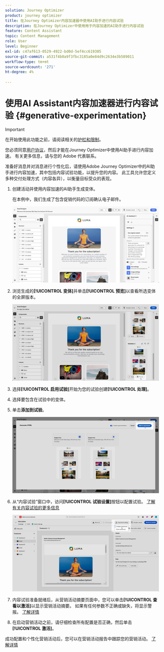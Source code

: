 ```yaml
---
solution: Journey Optimizer
product: journey optimizer
title: 在Journey Optimizer内容加速器中使用AI助手进行内容试验
description: 在Journey Optimizer中使用用于内容加速的AI助手进行内容试验
feature: Content Assistant
topic: Content Management
role: User
level: Beginner
exl-id: c47af613-0529-4922-bd0d-5ef4cc619305
source-git-commit: a531f4b0a9f3fbc3185a0e84d9c2634e3b589011
workflow-type: tm+mt
source-wordcount: '271'
ht-degree: 4%

---
```


# 使用AI Assistant内容加速器进行内容试验 {#generative-experimentation}

>[!IMPORTANT]
>
>在开始使用此功能之前，请阅读相关的[护栏和限制](gs-generative.md#generative-guardrails)。
></br>
>
>您必须同意[用户协议](https://www.adobe.com/legal/licenses-terms/adobe-dx-gen-ai-user-guidelines.html)，然后才能在Journey Optimizer中使用AI助手进行内容加速。 有关更多信息，请与您的 Adobe 代表联系。

准备好消息并对消息进行个性化后，请使用Adobe Journey Optimizer中的AI助手进行内容加速，其中包括内容试验功能，以提升您的内容。 此工具允许您定义多种交付处理方式（内容各异），以衡量目标受众的表现。

1. 创建活动并使用内容加速的AI助手生成变体。

   在本例中，我们生成了包含促销代码的订阅确认电子邮件。

   ![](assets/experiment-genai-1.png)

1. 浏览生成的&#x200B;**[!UICONTROL 变体]**&#x200B;并单击&#x200B;**[!UICONTROL 预览]**&#x200B;以查看所选变体的全屏版本。

   ![](assets/experiment-genai-2.png)

1. 选择&#x200B;**[!UICONTROL 启用试验]**&#x200B;开始为您的试验创建&#x200B;**[!UICONTROL 处理]**。

1. 选择要包含在试验中的变体。

1. 单击&#x200B;**添加到试验**。

   ![](assets/experiment-genai-3.png)

1. 从“内容试验”窗口中，访问&#x200B;**[!UICONTROL 试验设置]**&#x200B;按钮以配置试验。 [了解有关内容试验的更多信息](../content-management/content-experiment.md)

   ![](assets/experiment-genai-4.png)

1. 内容试验准备就绪后，从营销活动摘要页面中，您可以单击&#x200B;**[!UICONTROL 查看以激活]**&#x200B;以显示营销活动摘要。 如果有任何参数不正确或缺失，将显示警报。 [了解详情](../content-management/content-experiment.md#treatment-experiment)

1. 在启动营销活动之前，请仔细检查所有配置是否正确，然后单击&#x200B;**[!UICONTROL 激活]**。

成功配置和个性化营销活动后，您可以在营销活动报告中跟踪您的营销活动。 [了解详情](../reports/campaign-global-report.md)
